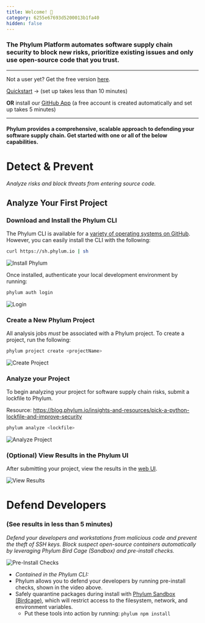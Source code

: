 ```yaml
---
title: Welcome! 👋
category: 6255e67693d5200013b1fa40
hidden: false
---
```


### The Phylum Platform automates software supply chain security to block new risks, prioritize existing issues and only use open-source code that you trust.
---

Not a user yet? Get the free version [here](https://app.phylum.io/register).

[Quickstart](https://docs.phylum.io/docs/quickstart) -> (set up takes less than 10 minutes)

**OR** install our [GitHub App](https://github.com/marketplace/phylum-io) (a
free account is created automatically and set up takes 5 minutes)

---

#### Phylum provides a comprehensive, scalable approach to defending your software supply chain. Get started with one or all of the below capabilities.

# Detect & Prevent

_Analyze risks and block threats from entering source code._

## Analyze Your First Project

### Download and Install the Phylum CLI

The Phylum CLI is available for a [variety of operating systems on
GitHub](https://github.com/phylum-dev/cli/releases/latest). However, you can
easily install the CLI with the following:

```sh
curl https://sh.phylum.io | sh
```

![Install Phylum](https://raw.githubusercontent.com/phylum-dev/documentation/main/assets/install-cli.webp)

Once installed, authenticate your local development environment by running:

```sh
phylum auth login
```

![Login](https://raw.githubusercontent.com/phylum-dev/documentation/main/assets/cli-login.webp)

### Create a New Phylum Project

All analysis jobs *_must_* be associated with a Phylum project. To create a
project, run the following:

```sh
phylum project create <projectName>
```

![Create Project](https://raw.githubusercontent.com/phylum-dev/documentation/main/assets/create-project.webp)

### Analyze your Project

To begin analyzing your project for software supply chain risks, submit a
lockfile to Phylum.

Resource: https://blog.phylum.io/insights-and-resources/pick-a-python-lockfile-and-improve-security

```sh
phylum analyze <lockfile>
```

![Analyze Project](https://raw.githubusercontent.com/phylum-dev/documentation/main/assets/submit-job.webp)

### (Optional) View Results in the Phylum UI

After submitting your project, view the results in the [web
UI](https://app.phylum.io).

![View Results](https://raw.githubusercontent.com/phylum-dev/documentation/main/assets/ui-project.webp)

# Defend Developers

### (See results in less than 5 minutes)

_Defend your developers and workstations from malicious code and prevent the
theft of SSH keys. Block suspect open-source containers automatically by
leveraging Phylum Bird Cage (Sandbox) and pre-install checks._

![Pre-Install Checks](https://raw.githubusercontent.com/phylum-dev/documentation/main/assets/compare.webp)

- _Contained in the Phylum CLI:_
- Phylum allows you to defend your developers by running pre-install checks,
  shown in the video above.
- Safely quarantine packages during install with [Phylum Sandbox
  (Birdcage)](https://github.com/phylum-dev/birdcage), which will restrict
  access to the filesystem, network, and environment variables.
  - Put these tools into action by running: `phylum npm install`
